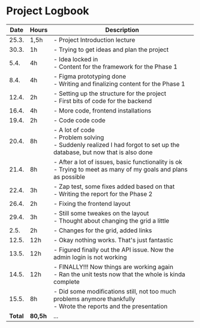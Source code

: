 # Project Logbook

| Date | Hours | Description |
| --- | --- |--- |
| 25.3. | 1,5h |- Project Introduction lecture|
| 30.3. | 1h |- Trying to get ideas and plan the project |
| 5.4. | 4h |- Idea locked in </br> - Content for the framework for the Phase 1 |
| 8.4. | 4h |- Figma prototyping done</br>- Writing and finalizing content for the Phase 1 |
| 12.4. | 2h |- Setting up the structure for the project</br>- First bits of code for the backend |
| 16.4. | 4h |- More code, frontend installations</br> |
| 19.4. | 2h |- Code code code |
|20.4. | 8h |- A lot of code</br>- Problem solving </br>- Suddenly realized I had forgot to set up the database, but now that is also done |
| 21.4. | 8h |- After a lot of issues, basic functionality is ok</br>- Trying to meet as many of my goals and plans as possible |
| 22.4. | 3h |- Zap test, some fixes added based on that </br>- Writing the report for the Phase 2 |
| 26.4. | 2h |- Fixing the frontend layout </br> |
| 29.4. | 3h |- Still some tweakes on the layout </br>- Thought about changing the grid a little |
| 2.5. | 2h |- Changes for the grid, added links </br> |
| 12.5. | 12h |- Okay nothing works. That's just fantastic </br>
| 13.5. | 12h |- Figured finally out the API issue. Now the admin login is not working |
| 14.5. | 12h |- FINALLY!!! Now things are working again </br>- Ran the unit tests now that the whole is kinda complete |
| 15.5. | 8h |- Did some modifications still, not too much problems anymore thankfully </br>- Wrote the reports and the presentation |
| **Total**| **80,5h** |... |

